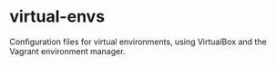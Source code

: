 # virtual-envs

Configuration files for virtual environments, using VirtualBox and the Vagrant
environment manager.
